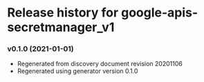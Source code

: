 # Release history for google-apis-secretmanager_v1

### v0.1.0 (2021-01-01)

* Regenerated from discovery document revision 20201106
* Regenerated using generator version 0.1.0

